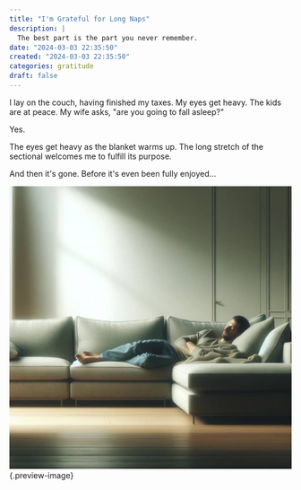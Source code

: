 ```yaml
---
title: "I'm Grateful for Long Naps"
description: |
  The best part is the part you never remember.
date: "2024-03-03 22:35:50"  
created: "2024-03-03 22:35:50"
categories: gratitude  
draft: false
---
```


I lay on the couch, having finished my taxes. My eyes get heavy. The kids are at peace. My wife asks, "are you going to fall asleep?"

Yes. 

The eyes get heavy as the blanket warms up. The long stretch of the sectional welcomes me to fulfill its purpose. 

And then it's gone. Before it's even been fully enjoyed...

![Nap](../img/dalle-nap-on-a-sectional.jpeg){.preview-image}
